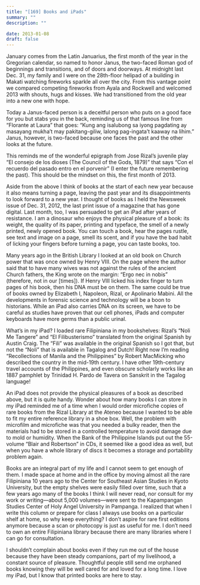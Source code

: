 ```yaml
---
title: "[169] Books and iPads"
summary: ""
description: ""

date: 2013-01-08
draft: false
---
```


January comes from the Latin Januarius, the first month of the year in the Gregorian calendar, so named to honor Janus, the two-faced Roman god of beginnings and transitions, and of doors and doorways. At midnight last Dec. 31, my family and I were on the 28th-floor helipad of a building in Makati watching fireworks sparkle all over the city. From this vantage point we compared competing fireworks from Ayala and Rockwell and welcomed 2013 with shouts, hugs and kisses. We had transitioned from the old year into a new one with hope.

Today a Janus-faced person is a deceitful person who puts on a good face for you but stabs you in the back, reminding us of that famous line from “Florante at Laura” that goes: “Kung ang isalubong sa iyong pagdating ay masayang mukha’t may pakitang-giliw, lalong pag-ingata’t kaaway na lihim.” Janus, however, is two-faced because one faces the past and the other looks at the future.

This reminds me of the wonderful epigraph from Jose Rizal’s juvenile play “El consejo de los dioses (The Council of the Gods, 1879)” that says “Con el recuerdo del pasado entro en el porvenir” (I enter the future remembering the past). This should be the mindset on this, the first month of 2013.

Aside from the above I think of books at the start of each new year because it also means turning a page, leaving the past year and its disappointments to look forward to a new year. I thought of books as I held the Newsweek issue of Dec. 31, 2012, the last print issue of a magazine that has gone digital. Last month, too, I was persuaded to get an iPad after years of resistance. I am a dinosaur who enjoys the physical pleasure of a book: its weight, the quality of its paper, printing and typeface, the smell of a newly printed, newly opened book. You can touch a book, hear the pages rustle, see text and image on a page, smell its scent, and if you have the bad habit of licking your fingers before turning a page, you can taste books, too.

Many years ago in the British Library I looked at an old book on Church power that was once owned by Henry VIII. On the page where the author said that to have many wives was not against the rules of the ancient Church fathers, the King wrote on the margin: “Ergo nec in nobis” (therefore, not in our [times]). If Henry VIII licked his index finger to turn pages of his book, then his DNA must be on them. The same could be true of books owned by Elizabeth I, Napoleon, Rizal, or Apolinario Mabini. All the developments in forensic science and technology will be a boon to historians. While an iPad also carries DNA on its screen, we have to be careful as studies have proven that our cell phones, iPads and computer keyboards have more germs than a public urinal.

What’s in my iPad? I loaded rare Filipiniana in my bookshelves: Rizal’s “Noli Me Tangere” and “El Filibusterismo” translated from the original Spanish by Austin Craig. The “Fili” was available in the original Spanish so I got that, but not the “Noli” that is available in Tagalog and Dutch! Right now I’m reading “Recollections of Manila and the Philippines” by Robert MacMicking who described the country in the mid-19th century. I have other 19th-century travel accounts of the Philippines, and even obscure scholarly works like an 1887 pamphlet by Trinidad H. Pardo de Tavera on Sanskrit in the Tagalog language!

An iPad does not provide the physical pleasures of a book as described above, but it is quite handy. Wonder about how many books I can store in my iPad reminded me of a time when I would order microfiche copies of rare books from the Rizal Library at the Ateneo because I wanted to be able to fit my entire reference library in a shoe box. Well, the problem with microfilm and microfiche was that you needed a bulky reader, then the materials had to be stored in a controlled temperature to avoid damage due to mold or humidity. When the Bank of the Philippine Islands put out the 55-volume “Blair and Robertson” in CDs, it seemed like a good idea as well, but when you have a whole library of discs it becomes a storage and portability problem again.

Books are an integral part of my life and I cannot seem to get enough of them. I made space at home and in the office by moving almost all the rare Filipiniana 10 years ago to the Center for Southeast Asian Studies in Kyoto University, but the empty shelves were easily filled over time, such that a few years ago many of the books I think I will never read, nor consult for my work or writing—about 5,000 volumes—were sent to the Kapampangan Studies Center of Holy Angel University in Pampanga. I realized that when I write this column or prepare for class I always use books on a particular shelf at home, so why keep everything? I don’t aspire for rare first editions anymore because a scan or photocopy is just as useful for me. I don’t need to own an entire Filipiniana library because there are many libraries where I can go for consultation.

I shouldn’t complain about books even if they run me out of the house because they have been steady companions, part of my livelihood, a constant source of pleasure. Thoughtful people still send me orphaned books knowing they will be well cared for and loved for a long time. I love my iPad, but I know that printed books are here to stay.
